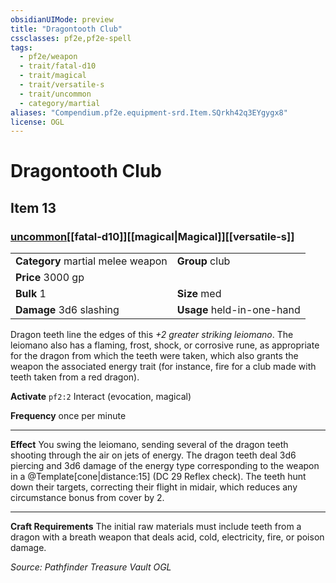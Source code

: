 ```yaml
---
obsidianUIMode: preview
title: "Dragontooth Club"
cssclasses: pf2e,pf2e-spell
tags:
  - pf2e/weapon
  - trait/fatal-d10
  - trait/magical
  - trait/versatile-s
  - trait/uncommon
  - category/martial
aliases: "Compendium.pf2e.equipment-srd.Item.SQrkh42q3EYgygx8"
license: OGL
---
```

# Dragontooth Club
## Item 13
### [uncommon](uncommon.md "Uncommon Rarity Trait")[[fatal-d10]][[magical|Magical]][[versatile-s]]

|  |  |
| -- | -- |
| **Category** martial melee weapon | **Group** club |
| **Price** 3000 gp |  |
| **Bulk** 1 | **Size** med |
| **Damage** 3d6 slashing  | **Usage** held-in-one-hand |



Dragon teeth line the edges of this _+2 greater striking leiomano_. The leiomano also has a flaming, frost, shock, or corrosive rune, as appropriate for the dragon from which the teeth were taken, which also grants the weapon the associated energy trait (for instance, fire for a club made with teeth taken from a red dragon).

**Activate** `pf2:2` Interact (evocation, magical)

**Frequency** once per minute

* * *

**Effect** You swing the leiomano, sending several of the dragon teeth shooting through the air on jets of energy. The dragon teeth deal 3d6 piercing and 3d6 damage of the energy type corresponding to the weapon in a @Template\[cone|distance:15\] (DC 29 Reflex check). The teeth hunt down their targets, correcting their flight in midair, which reduces any circumstance bonus from cover by 2.

* * *

**Craft Requirements** The initial raw materials must include teeth from a dragon with a breath weapon that deals acid, cold, electricity, fire, or poison damage.

*Source: Pathfinder Treasure Vault*
*OGL*